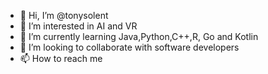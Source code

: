 - 👋 Hi, I’m @tonysolent
- 👀 I’m interested in AI and VR
- 🌱 I’m currently learning Java,Python,C++,R, Go and Kotlin
- 💞️ I’m looking to collaborate with software developers
- 📫 How to reach me 

<!---
tonysolent/tonysolent is a ✨ special ✨ repository because its `README.md` (this file) appears on your GitHub profile.
You can click the Preview link to take a look at your changes.
--->
